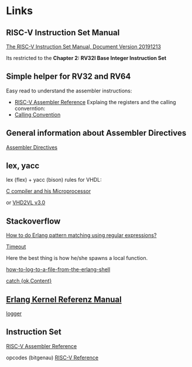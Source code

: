 # Links

## RISC-V Instruction Set Manual
[The RISC-V Instruction Set Manual, Document Version 20191213](https://riscv.org/wp-content/uploads/2019/12/riscv-spec-20191213.pdf)

Its restricted to the **Chapter 2: RV32I Base Integer Instruction Set**

## Simple helper for RV32 and RV64

Easy read to understand the assembler instructions:
- [RISC-V Assembler Reference](https://michaeljclark.github.io/asm.html)
Explaing the registers and the calling converntion:
- [Calling Convention](https://riscv.org/wp-content/uploads/2015/01/riscv-calling.pdf)

## General information about Assembler Directives

[Assembler Directives](https://ftp.gnu.org/old-gnu/Manuals/gas-2.9.1/html_chapter/as_7.html)

## lex, yacc

lex (flex) + yacc (bison) rules for VHDL:

[C compiler and his Microprocessor](https://github.com/vchatela/SmallerC-MicroProcessor)

or [VHD2VL v3.0](https://github.com/ldoolitt/vhd2vl)

## Stackoverflow

[How to do Erlang pattern matching using regular expressions?](https://stackoverflow.com/questions/1660655/how-to-do-erlang-pattern-matching-using-regular-expressions)

[Timeout](https://stackoverflow.com/questions/44629823/how-to-apply-timeout-on-method-in-erlang#44631001)

Here the best thing is how he/she spawns a local function.

[how-to-log-to-a-file-from-the-erlang-shell](https://stackoverflow.com/questions/59297066/how-to-log-to-a-file-from-the-erlang-shell)

[catch {ok,Content}](https://stackoverflow.com/questions/27833253/can-not-catch-error-clause)

## [Erlang Kernel Referenz Manual](https://www.erlang.org/doc/apps/kernel/users_guide)

[logger](https://www.erlang.org/doc/man/logger.html)

## Instruction Set

[RISC-V Assembler Reference](https://michaeljclark.github.io/asm.html)

opcodes (bitgenau)
[RISC-V Reference](https://www.cs.sfu.ca/~ashriram/Courses/CS295/assets/notebooks/RISCV/RISCV_CARD.pdf)


